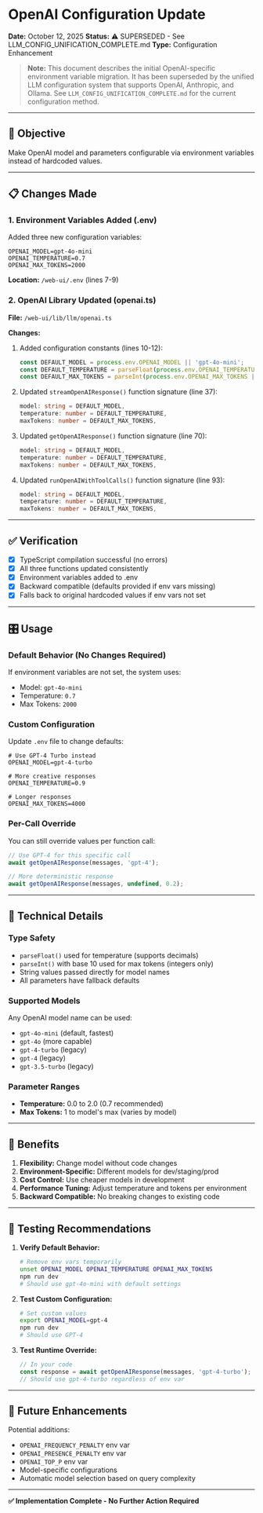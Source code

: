 # OpenAI Configuration Update

**Date:** October 12, 2025
**Status:** ⚠️ SUPERSEDED - See LLM_CONFIG_UNIFICATION_COMPLETE.md
**Type:** Configuration Enhancement

> **Note:** This document describes the initial OpenAI-specific environment variable migration.
> It has been superseded by the unified LLM configuration system that supports OpenAI, Anthropic, and Ollama.
> See `LLM_CONFIG_UNIFICATION_COMPLETE.md` for the current configuration method.

---

## 🎯 **Objective**

Make OpenAI model and parameters configurable via environment variables instead of hardcoded values.

---

## 📋 **Changes Made**

### **1. Environment Variables Added (.env)**

Added three new configuration variables:

```properties
OPENAI_MODEL=gpt-4o-mini
OPENAI_TEMPERATURE=0.7
OPENAI_MAX_TOKENS=2000
```

**Location:** `/web-ui/.env` (lines 7-9)

### **2. OpenAI Library Updated (openai.ts)**

**File:** `/web-ui/lib/llm/openai.ts`

**Changes:**

1. Added configuration constants (lines 10-12):

   ```typescript
   const DEFAULT_MODEL = process.env.OPENAI_MODEL || 'gpt-4o-mini';
   const DEFAULT_TEMPERATURE = parseFloat(process.env.OPENAI_TEMPERATURE || '0.7');
   const DEFAULT_MAX_TOKENS = parseInt(process.env.OPENAI_MAX_TOKENS || '2000', 10);
   ```

2. Updated `streamOpenAIResponse()` function signature (line 37):

   ```typescript
   model: string = DEFAULT_MODEL,
   temperature: number = DEFAULT_TEMPERATURE,
   maxTokens: number = DEFAULT_MAX_TOKENS,
   ```

3. Updated `getOpenAIResponse()` function signature (line 70):

   ```typescript
   model: string = DEFAULT_MODEL,
   temperature: number = DEFAULT_TEMPERATURE,
   maxTokens: number = DEFAULT_MAX_TOKENS,
   ```

4. Updated `runOpenAIWithToolCalls()` function signature (line 93):

   ```typescript
   model: string = DEFAULT_MODEL,
   temperature: number = DEFAULT_TEMPERATURE,
   maxTokens: number = DEFAULT_MAX_TOKENS,
   ```

---

## ✅ **Verification**

- [x] TypeScript compilation successful (no errors)
- [x] All three functions updated consistently
- [x] Environment variables added to .env
- [x] Backward compatible (defaults provided if env vars missing)
- [x] Falls back to original hardcoded values if env vars not set

---

## 🎛️ **Usage**

### **Default Behavior (No Changes Required)**

If environment variables are not set, the system uses:

- Model: `gpt-4o-mini`
- Temperature: `0.7`
- Max Tokens: `2000`

### **Custom Configuration**

Update `.env` file to change defaults:

```properties
# Use GPT-4 Turbo instead
OPENAI_MODEL=gpt-4-turbo

# More creative responses
OPENAI_TEMPERATURE=0.9

# Longer responses
OPENAI_MAX_TOKENS=4000
```

### **Per-Call Override**

You can still override values per function call:

```typescript
// Use GPT-4 for this specific call
await getOpenAIResponse(messages, 'gpt-4');

// More deterministic response
await getOpenAIResponse(messages, undefined, 0.2);
```

---

## 🔧 **Technical Details**

### **Type Safety**

- `parseFloat()` used for temperature (supports decimals)
- `parseInt()` with base 10 used for max tokens (integers only)
- String values passed directly for model names
- All parameters have fallback defaults

### **Supported Models**

Any OpenAI model name can be used:

- `gpt-4o-mini` (default, fastest)
- `gpt-4o` (more capable)
- `gpt-4-turbo` (legacy)
- `gpt-4` (legacy)
- `gpt-3.5-turbo` (legacy)

### **Parameter Ranges**

- **Temperature:** 0.0 to 2.0 (0.7 recommended)
- **Max Tokens:** 1 to model's max (varies by model)

---

## 🚀 **Benefits**

1. **Flexibility:** Change model without code changes
2. **Environment-Specific:** Different models for dev/staging/prod
3. **Cost Control:** Use cheaper models in development
4. **Performance Tuning:** Adjust temperature and tokens per environment
5. **Backward Compatible:** No breaking changes to existing code

---

## 📝 **Testing Recommendations**

1. **Verify Default Behavior:**

   ```bash
   # Remove env vars temporarily
   unset OPENAI_MODEL OPENAI_TEMPERATURE OPENAI_MAX_TOKENS
   npm run dev
   # Should use gpt-4o-mini with default settings
   ```

2. **Test Custom Configuration:**

   ```bash
   # Set custom values
   export OPENAI_MODEL=gpt-4
   npm run dev
   # Should use GPT-4
   ```

3. **Test Runtime Override:**

   ```typescript
   // In your code
   const response = await getOpenAIResponse(messages, 'gpt-4-turbo');
   // Should use gpt-4-turbo regardless of env var
   ```

---

## 🔄 **Future Enhancements**

Potential additions:

- `OPENAI_FREQUENCY_PENALTY` env var
- `OPENAI_PRESENCE_PENALTY` env var
- `OPENAI_TOP_P` env var
- Model-specific configurations
- Automatic model selection based on query complexity

---

**✅ Implementation Complete - No Further Action Required**
